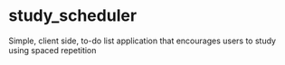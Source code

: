 # study_scheduler
Simple, client side, to-do list application that encourages users to study using spaced repetition
